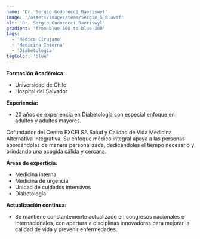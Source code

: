 ```yaml
---
name: 'Dr. Sergio Godorecci Baeriswyl'
image: '/assets/images/team/Sergio_G_B.avif'
alt: 'Dr. Sergio Godorecci Baeriswyl'
gradient: 'from-blue-500 to-blue-300'
tags:
  - 'Médico Cirujano'
  - 'Medicina Interna'
  - 'Diabetología'
tagColor: 'blue'
---
```


**Formación Académica:**

- Universidad de Chile
- Hospital del Salvador

**Experiencia:**

- 20 años de experiencia en Diabetología con especial enfoque en adultos y adultos mayores.

Cofundador del Centro EXCELSA Salud y Calidad de Vida Medicina Alternativa Integrativa. Su enfoque médico integral apoya a las personas abordándolas de manera personalizada, dedicándoles el tiempo necesario y brindando una acogida cálida y cercana.

**Áreas de experticia:**

- Medicina interna
- Medicina de urgencia
- Unidad de cuidados intensivos
- Diabetología

**Actualización continua:**

- Se mantiene constantemente actualizado en congresos nacionales e internacionales, con apertura a disciplinas innovadoras para mejorar la calidad de vida y prevenir enfermedades.
